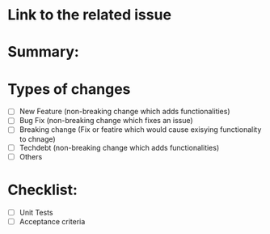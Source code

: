 # Link to the related issue


# Summary:

# Types of changes

- [ ] New Feature (non-breaking change which adds functionalities)
- [ ] Bug Fix (non-breaking change which fixes an issue)
- [ ] Breaking change (Fix or featire which would cause exisying functionality to chnage)
- [ ] Techdebt (non-breaking change which adds functionalities)
- [ ] Others

# Checklist:

- [ ] Unit Tests
- [ ] Acceptance criteria